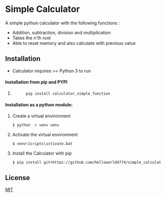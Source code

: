 # Simple Calculator 

A simple python calculator with the following functions :
  - Addition, subtraction, division and multiplication
  - Takes the n'th root
  - Able to reset memory and also calculate with previous value

## Installation
* Calculator requires >= Python 3 to run

#### Installation from pip and PYPI
1)  ```bash
          pip install calculator_simple_function
    ```
#### Installation as a python module:
1) Create a virtual environment
    ```sh
    $ python -m venv venv
    ```
2) Activate the virtual environment
    ```sh
    $ venv\Scripts\activate.bat
    ```
3) Install the Calculator with pip
    ```sh
    $ pip install git+https://github.com/helloworld4774/simple_calculator.git
    ```

License
----

[MIT](LICENSE)




